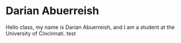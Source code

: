 # Darian Abuerreish
Hello class, my name is Darian Abuerreish, and I am a student at the University of Cincinnati.
test